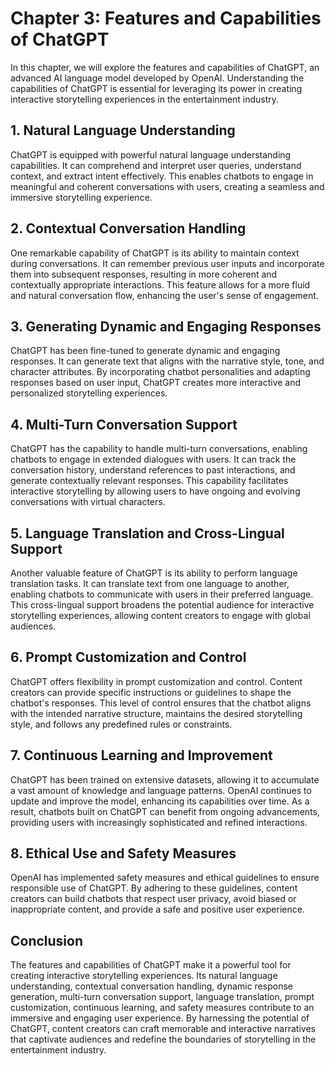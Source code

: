 Chapter 3: Features and Capabilities of ChatGPT
===============================================

In this chapter, we will explore the features and capabilities of ChatGPT, an advanced AI language model developed by OpenAI. Understanding the capabilities of ChatGPT is essential for leveraging its power in creating interactive storytelling experiences in the entertainment industry.

**1. Natural Language Understanding**
-------------------------------------

ChatGPT is equipped with powerful natural language understanding capabilities. It can comprehend and interpret user queries, understand context, and extract intent effectively. This enables chatbots to engage in meaningful and coherent conversations with users, creating a seamless and immersive storytelling experience.

**2. Contextual Conversation Handling**
---------------------------------------

One remarkable capability of ChatGPT is its ability to maintain context during conversations. It can remember previous user inputs and incorporate them into subsequent responses, resulting in more coherent and contextually appropriate interactions. This feature allows for a more fluid and natural conversation flow, enhancing the user's sense of engagement.

**3. Generating Dynamic and Engaging Responses**
------------------------------------------------

ChatGPT has been fine-tuned to generate dynamic and engaging responses. It can generate text that aligns with the narrative style, tone, and character attributes. By incorporating chatbot personalities and adapting responses based on user input, ChatGPT creates more interactive and personalized storytelling experiences.

**4. Multi-Turn Conversation Support**
--------------------------------------

ChatGPT has the capability to handle multi-turn conversations, enabling chatbots to engage in extended dialogues with users. It can track the conversation history, understand references to past interactions, and generate contextually relevant responses. This capability facilitates interactive storytelling by allowing users to have ongoing and evolving conversations with virtual characters.

**5. Language Translation and Cross-Lingual Support**
-----------------------------------------------------

Another valuable feature of ChatGPT is its ability to perform language translation tasks. It can translate text from one language to another, enabling chatbots to communicate with users in their preferred language. This cross-lingual support broadens the potential audience for interactive storytelling experiences, allowing content creators to engage with global audiences.

**6. Prompt Customization and Control**
---------------------------------------

ChatGPT offers flexibility in prompt customization and control. Content creators can provide specific instructions or guidelines to shape the chatbot's responses. This level of control ensures that the chatbot aligns with the intended narrative structure, maintains the desired storytelling style, and follows any predefined rules or constraints.

**7. Continuous Learning and Improvement**
------------------------------------------

ChatGPT has been trained on extensive datasets, allowing it to accumulate a vast amount of knowledge and language patterns. OpenAI continues to update and improve the model, enhancing its capabilities over time. As a result, chatbots built on ChatGPT can benefit from ongoing advancements, providing users with increasingly sophisticated and refined interactions.

**8. Ethical Use and Safety Measures**
--------------------------------------

OpenAI has implemented safety measures and ethical guidelines to ensure responsible use of ChatGPT. By adhering to these guidelines, content creators can build chatbots that respect user privacy, avoid biased or inappropriate content, and provide a safe and positive user experience.

**Conclusion**
--------------

The features and capabilities of ChatGPT make it a powerful tool for creating interactive storytelling experiences. Its natural language understanding, contextual conversation handling, dynamic response generation, multi-turn conversation support, language translation, prompt customization, continuous learning, and safety measures contribute to an immersive and engaging user experience. By harnessing the potential of ChatGPT, content creators can craft memorable and interactive narratives that captivate audiences and redefine the boundaries of storytelling in the entertainment industry.
